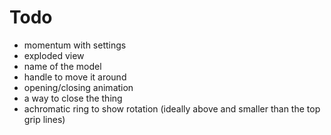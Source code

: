 # Todo

- momentum with settings
- exploded view
- name of the model
- handle to move it around
- opening/closing animation
- a way to close the thing
- achromatic ring to show rotation (ideally above and smaller than the top grip lines)